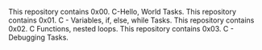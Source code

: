 This repository contains 0x00. C-Hello, World Tasks.
This repository contains 0x01. C - Variables, if, else, while Tasks.
This repository contains 0x02. C Functions, nested loops.
This repository contains 0x03. C - Debugging Tasks.
